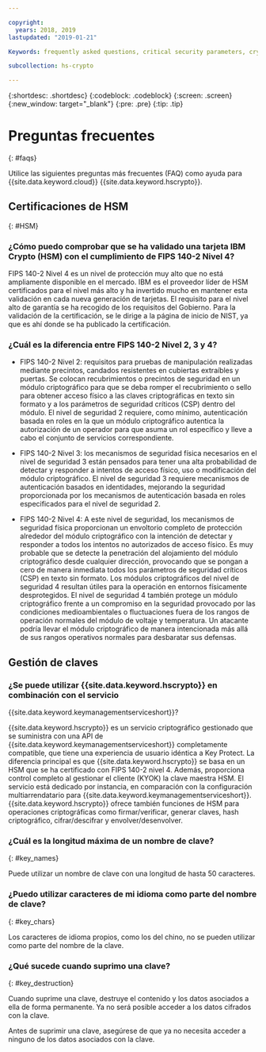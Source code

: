 ```yaml
---

copyright:
  years: 2018, 2019
lastupdated: "2019-01-21"

Keywords: frequently asked questions, critical security parameters, cryptographic module, Security Level

subcollection: hs-crypto

---
```


{:shortdesc: .shortdesc}
{:codeblock: .codeblock}
{:screen: .screen}
{:new_window: target="_blank"}
{:pre: .pre}
{:tip: .tip}

# Preguntas frecuentes
{: #faqs}

Utilice las siguientes preguntas más frecuentes (FAQ) como ayuda para {{site.data.keyword.cloud}} {{site.data.keyword.hscrypto}}.

## Certificaciones de HSM
{: #HSM}

### ¿Cómo puedo comprobar que se ha validado una tarjeta IBM Crypto (HSM) con el cumplimiento de FIPS 140-2 Nivel 4?

FIPS 140-2 Nivel 4 es un nivel de protección muy alto que no está ampliamente disponible en el mercado. IBM es el proveedor líder de HSM certificados para el nivel más alto y ha invertido mucho en mantener esta validación en cada nueva generación de tarjetas. El requisito para el nivel alto de garantía se ha recogido de los requisitos del Gobierno. Para la validación de la certificación, se le dirige a la página de inicio de NIST, ya que es ahí donde se ha publicado la certificación. 

### ¿Cuál es la diferencia entre FIPS 140-2 Nivel 2, 3 y 4?

* FIPS 140-2 Nivel 2: requisitos para pruebas de manipulación realizadas mediante precintos, candados resistentes en cubiertas extraíbles y puertas. Se colocan recubrimientos o precintos de seguridad en un módulo criptográfico para que se deba romper el recubrimiento o sello para obtener acceso físico a las claves criptográficas en texto sin formato y a los parámetros de seguridad críticos (CSP) dentro del módulo. El nivel de seguridad 2 requiere, como mínimo, autenticación basada en roles en la que un módulo criptográfico autentica la autorización de un operador para que asuma un rol específico y lleve a cabo el conjunto de servicios correspondiente.
 
* FIPS 140-2 Nivel 3: los mecanismos de seguridad física necesarios en el nivel de seguridad 3 están pensados para tener una alta probabilidad de detectar y responder a intentos de acceso físico, uso o modificación del módulo criptográfico. El nivel de seguridad 3 requiere mecanismos de autenticación basados en identidades, mejorando la seguridad proporcionada por los mecanismos de autenticación basada en roles especificados para el nivel de seguridad 2. 

* FIPS 140-2 Nivel 4: A este nivel de seguridad, los mecanismos de seguridad física proporcionan un envoltorio completo de protección alrededor del módulo criptográfico con la intención de detectar y responder a todos los intentos no autorizados de acceso físico. Es muy probable que se detecte la penetración del alojamiento del módulo criptográfico desde cualquier dirección, provocando que se pongan a cero de manera inmediata todos los parámetros de seguridad críticos (CSP) en texto sin formato. Los módulos criptográficos del nivel de seguridad 4 resultan útiles para la operación en entornos físicamente desprotegidos. El nivel de seguridad 4 también protege un módulo criptográfico frente a un compromiso en la seguridad provocado por las condiciones medioambientales o fluctuaciones fuera de los rangos de operación normales del módulo de voltaje y temperatura. Un atacante podría llevar el módulo criptográfico de manera intencionada más allá de sus rangos operativos normales para desbaratar sus defensas. 

## Gestión de claves

### ¿Se puede utilizar {{site.data.keyword.hscrypto}} en combinación con el servicio
{{site.data.keyword.keymanagementserviceshort}}?

 {{site.data.keyword.hscrypto}} es un servicio criptográfico gestionado que se suministra con una API de
{{site.data.keyword.keymanagementserviceshort}} completamente compatible, que tiene una experiencia de usuario idéntica a Key Protect. La diferencia principal es que {{site.data.keyword.hscrypto}} se basa en un HSM que se ha certificado con FIPS 140-2 nivel 4. Además, proporciona control completo al gestionar el cliente (KYOK) la clave maestra HSM. El servicio está dedicado por instancia, en comparación con la configuración multiarrendatario para {{site.data.keyword.keymanagementserviceshort}}. {{site.data.keyword.hscrypto}} ofrece también funciones de HSM para operaciones criptográficas como firmar/verificar, generar claves, hash criptográfico, cifrar/descifrar y envolver/desenvolver. 

### ¿Cuál es la longitud máxima de un nombre de clave?
{: #key_names}

Puede utilizar un nombre de clave con una longitud de hasta 50 caracteres.

### ¿Puedo utilizar caracteres de mi idioma como parte del nombre de clave?
{: #key_chars}

Los caracteres de idioma propios, como los del chino, no se pueden utilizar como parte del nombre de la clave.

### ¿Qué sucede cuando suprimo una clave?
{: #key_destruction}

Cuando suprime una clave, destruye el contenido y los datos asociados a ella de forma permanente. Ya no será posible acceder a los datos cifrados con la clave.

Antes de suprimir una clave, asegúrese de que ya no necesita acceder a ninguno de los datos asociados con la clave.
